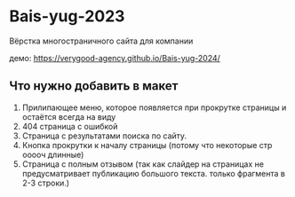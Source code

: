 # Bais-yug-2023

 Вёрстка многостраничного сайта для компании

демо: https://verygood-agency.github.io/Bais-yug-2024/

## Что нужно добавить в макет

1. Прилипающее меню, которое появляется при прокрутке страницы и остаётся всегда на виду
2. 404 страница с ошибкой
3. Страница с результатами поиска по сайту.
4. Кнопка прокрутки к началу страницы (потому что некоторые стр ооооч длинные)
5. Страница с полным отзывом (так как слайдер на страницах не предусматривает публикацию большого текста. только фрагмента в 2-3 строки.)
